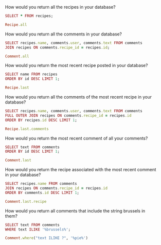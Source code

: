 How would you return all the recipes in your database?

```ruby
SELECT * FROM recipes;

Recipe.all
```

How would you return all the comments in your database?

```ruby
SELECT recipes.name, comments.user, comments.text FROM comments
JOIN recipes ON comments.recipe_id = recipes.id;

Comment.all
```

How would you return the most recent recipe posted in your database?

```ruby
SELECT name FROM recipes
ORDER BY id DESC LIMIT 1;

Recipe.last
```

How would you return all the comments of the most recent recipe in your database?

```ruby
SELECT recipes.name, comments.user, comments.text FROM comments
FULL OUTER JOIN recipes ON comments.recipe_id = recipes.id
ORDER BY recipes.id DESC LIMIT 1;

Recipe.last.comments
```

How would you return the most recent comment of all your comments?

```ruby
SELECT text FROM comments
ORDER BY id DESC LIMIT 1;

Comment.last
```

How would you return the recipe associated with the most recent comment in your database?

```ruby
SELECT recipes.name FROM comments
JOIN recipes ON comments.recipe_id = recipes.id
ORDER BY comments.id DESC LIMIT 1;

Comment.last.recipe
```

How would you return all comments that include the string brussels in them?

```ruby
SELECT text FROM comments
WHERE text ILIKE '%brussels%';

Comment.where("text ILIKE ?", '%pie%')
```
